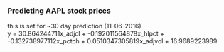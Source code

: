 ### Predicting AAPL stock prices
this is set for ~30 day prediction (11-06-2016)  
y = 30.864244711x_adjcl + -0.192011564878x_hlpct + -0.132738977112x_pctch + 0.0510347305819x_adjvol + 16.9689223989
